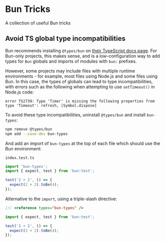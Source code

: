 # Bun Tricks

A collection of useful Bun tricks

## Avoid TS global type incompatibilities

Bun recommends installing `@types/bun` on [their TypeScript docs page](https://bun.sh/docs/typescript). For Bun-only projects, this makes sense, and is a low-configuration way to add types for `Bun` globals and imports of modules with `bun:` prefixes.

However, some projects may include files with multiple runtime environments - for example, most files using Node.js and some files using Bun. In this case, the types of globals can lead to type incompatibilities, with errors such as the following when attempting to use `setTimeout()` in Node.js code:

```
error TS2739: Type 'Timer' is missing the following properties from type 'Timeout': refresh, [Symbol.dispose]
```

To avoid these type incompatibilities, uninstall `@types/bun` and install `bun-types`:

```bash
npm remove @types/bun
npm add --save-dev bun-types
```

And add an import of `bun-types` at the top of each file which should use the Bun environment:

`index.test.ts`

```ts
import 'bun-types';
import { expect, test } from 'bun:test';

test('2 + 2', () => {
  expect(2 + 2).toBe(4);
});
```

Alternative to the `import`, using a triple-slash directive:

```ts
/// <reference types="bun-types" />

import { expect, test } from 'bun:test';

test('2 + 2', () => {
  expect(2 + 2).toBe(4);
});
```
